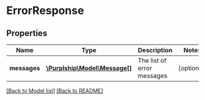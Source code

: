 # ErrorResponse

## Properties
Name | Type | Description | Notes
------------ | ------------- | ------------- | -------------
**messages** | [**\Purplship\Model\Message[]**](Message.md) | The list of error messages | [optional] 

[[Back to Model list]](../../README.md#documentation-for-models) [[Back to README]](../../README.md)

